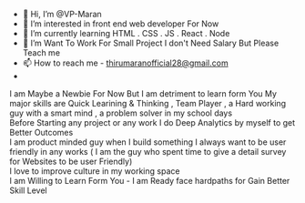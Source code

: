- 👋 Hi, I’m @VP-Maran
- 👀 I’m interested in front end web developer For Now 
- 🌱 I’m currently learning HTML . CSS . JS . React . Node 
- 💞️ I’m Want To Work For Small Project I don't Need Salary But Please Teach me 
- 📫 How to reach me - thirumaranofficial28@gmail.com
- 
I am Maybe a Newbie For Now But I am detriment to learn form You
My major skills are Quick Learining & Thinking , Team Player , a Hard working guy with a smart mind , a problem solver in my school days <br>
Before Starting any project or any work I do Deep Analytics by myself to get Better Outcomes <br>
I am product minded guy when I build something I always want to be user friendly in any works ( I am the guy who spent time to give a detail survey for Websites to be user Friendly) <br>
I love to improve culture in my working space <br>
I am Willing to Learn Form You - I am Ready face hardpaths for Gain Better Skill Level


